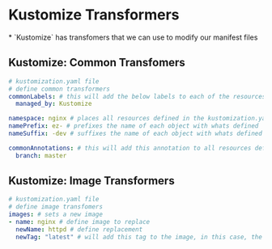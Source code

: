 <h1>Kustomize Transformers</h1>
* `Kustomize` has transfomers that we can use to modify our manifest files

<h2>Kustomize: Common Transfomers</h2>
 
  ```yml
  # kustomization.yaml file
  # define common transformers
  commonLabels: # this will add the below labels to each of the resources
    managed_by: Kustomize
  
  namespace: nginx # places all resources defined in the kustomization.yaml into this namespace
  namePrefix: ez- # prefixes the name of each object with whats defined
  nameSuffix: -dev # suffixes the name of each object with whats defined

  commonAnnotations: # this will add this annotation to all resources defined
    branch: master
  ```

<h2>Kustomize: Image Transformers</h2>

  ```yml
  # kustomization.yaml file
  # define image transfomers
  images: # sets a new image
  - name: nginx # define image to replace
    newName: httpd # define replacement
    newTag: "latest" # will add this tag to the image, in this case, the new image
  ```
